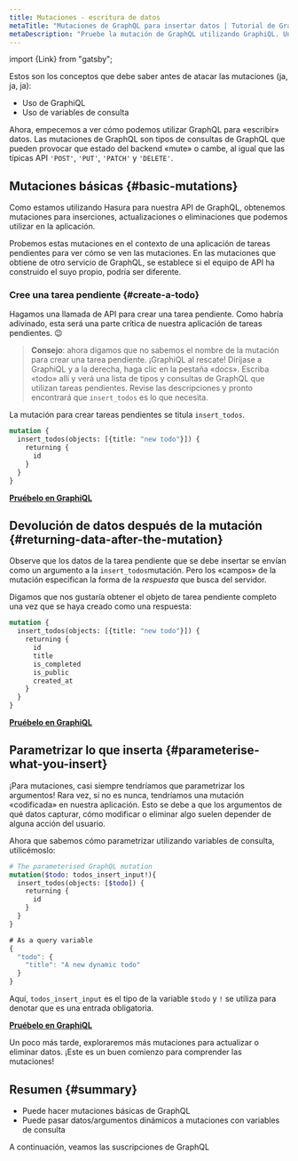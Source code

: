 ```yaml
---
title: Mutaciones - escritura de datos
metaTitle: "Mutaciones de GraphQL para insertar datos | Tutorial de GraphQL"
metaDescription: "Pruebe la mutación de GraphQL utilizando GraphiQL. Un ejemplo de mutación de GraphQL con argumentos dinámicos y variables para insertar datos"
---
```


import {Link} from "gatsby";

Estos son los conceptos que debe saber antes de atacar las mutaciones (ja, ja, ja):
- <Link to="/graphql-queries/#graphiql">Uso de GraphiQL</Link>
- <Link to="/graphql-queries/#graphqlvariables:passingargumentstoyourqueriesdynamically">Uso de variables de consulta</Link>

Ahora, empecemos a ver cómo podemos utilizar GraphQL para «escribir» datos. Las mutaciones de GraphQL son tipos de consultas de GraphQL que pueden provocar que estado del backend «mute» o cambe, al igual que las típicas API `'POST'`, `'PUT'`, `'PATCH'` y `'DELETE'`.

## Mutaciones básicas {#basic-mutations}
Como estamos utilizando Hasura para nuestra API de GraphQL, obtenemos mutaciones para inserciones, actualizaciones o eliminaciones que podemos utilizar en la aplicación.

Probemos estas mutaciones en el contexto de una aplicación de tareas pendientes para ver cómo se ven las mutaciones. En las mutaciones que obtiene de otro servicio de GraphQL, se establece si el equipo de API ha construido el suyo propio, podría ser diferente.

### Cree una tarea pendiente {#create-a-todo}

Hagamos una llamada de API para crear una tarea pendiente. Como habría adivinado, esta será una parte crítica de nuestra aplicación de tareas pendientes. 😉

> **Consejo**: ahora digamos que no sabemos el nombre de la mutación para crear una tarea pendiente. ¡GraphiQL al rescate! Diríjase a GraphiQL y a la derecha, haga clic en la pestaña «docs». Escriba «todo» allí y verá una lista de tipos y consultas de GraphQL que utilizan tareas pendientes. Revise las descripciones y pronto encontrará que `insert_todos` es lo que necesita.

La mutación para crear tareas pendientes se titula `insert_todos`.

```graphql
mutation {
  insert_todos(objects: [{title: "new todo"}]) {
    returning {
      id
    }
  }
}
```

<!-- [//]: # TODO: -->
<b><a href="https://hasura.io/learn/graphql/graphiql" target="_blank">Pruébelo en GraphiQL</a></b>

## Devolución de datos después de la mutación {#returning-data-after-the-mutation}
Observe que los datos de la tarea pendiente que se debe insertar se envían como un argumento a la `insert_todos`mutación. Pero los «campos» de la mutación especifican la forma de la _respuesta_ que busca del servidor.

Digamos que nos gustaría obtener el objeto de tarea pendiente completo una vez que se haya creado como una respuesta:

```graphql
mutation {
  insert_todos(objects: [{title: "new todo"}]) {
    returning {
      id
      title
      is_completed
      is_public
      created_at
    }
  }
}
```

<!-- [//]: # TODO: -->
<b><a href="https://hasura.io/learn/graphql/graphiql" target="_blank">Pruébelo en GraphiQL</a></b>

## Parametrizar lo que inserta {#parameterise-what-you-insert}

¡Para mutaciones, casi siempre tendríamos que parametrizar los argumentos! Rara vez, si no es nunca, tendríamos una mutación «codificada» en nuestra aplicación. Esto se debe a que los argumentos de qué datos capturar, cómo modificar o eliminar algo suelen depender de alguna acción del usuario.

Ahora que sabemos cómo parametrizar utilizando variables de consulta, utilicémoslo:

```graphql
# The parameterised GraphQL mutation
mutation($todo: todos_insert_input!){
  insert_todos(objects: [$todo]) {
    returning {
      id
    }
  }
}
```

```javascript
# As a query variable
{
  "todo": {
    "title": "A new dynamic todo"
  }
}
```

Aquí, `todos_insert_input` es el tipo de la variable `$todo` y `!` se utiliza para denotar que es una entrada obligatoria.

<!-- [//]: # TODO: -->
<b><a href="https://hasura.io/learn/graphql/graphiql" target="_blank">Pruébelo en GraphiQL</a></b>

Un poco más tarde, exploraremos más mutaciones para actualizar o eliminar datos. ¡Este es un buen comienzo para comprender las mutaciones!

## Resumen {#summary}

- Puede hacer mutaciones básicas de GraphQL
- Puede pasar datos/argumentos dinámicos a mutaciones con variables de consulta

A continuación, veamos las suscripciones de GraphQL
